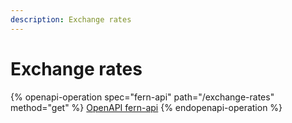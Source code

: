 ```yaml
---
description: Exchange rates
---
```


# Exchange rates

{% openapi-operation spec="fern-api" path="/exchange-rates" method="get" %}
[OpenAPI fern-api](https://api.fernhq.com/json)
{% endopenapi-operation %}
